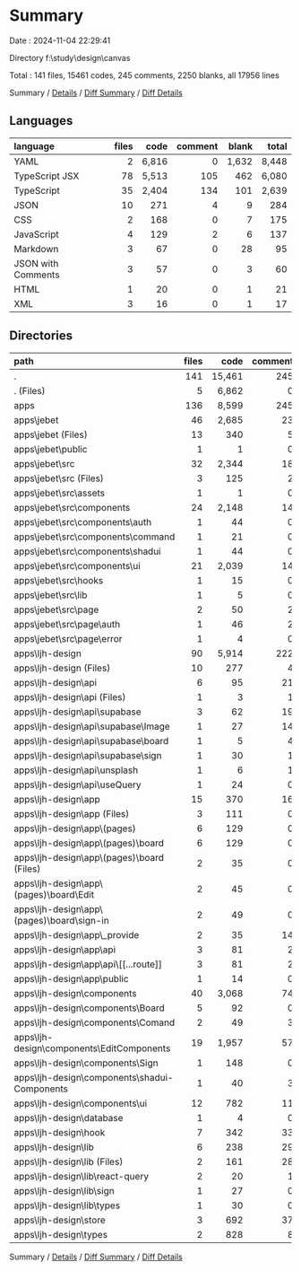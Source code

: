 # Summary

Date : 2024-11-04 22:29:41

Directory f:\\study\\design\\canvas

Total : 141 files,  15461 codes, 245 comments, 2250 blanks, all 17956 lines

Summary / [Details](details.md) / [Diff Summary](diff.md) / [Diff Details](diff-details.md)

## Languages
| language | files | code | comment | blank | total |
| :--- | ---: | ---: | ---: | ---: | ---: |
| YAML | 2 | 6,816 | 0 | 1,632 | 8,448 |
| TypeScript JSX | 78 | 5,513 | 105 | 462 | 6,080 |
| TypeScript | 35 | 2,404 | 134 | 101 | 2,639 |
| JSON | 10 | 271 | 4 | 9 | 284 |
| CSS | 2 | 168 | 0 | 7 | 175 |
| JavaScript | 4 | 129 | 2 | 6 | 137 |
| Markdown | 3 | 67 | 0 | 28 | 95 |
| JSON with Comments | 3 | 57 | 0 | 3 | 60 |
| HTML | 1 | 20 | 0 | 1 | 21 |
| XML | 3 | 16 | 0 | 1 | 17 |

## Directories
| path | files | code | comment | blank | total |
| :--- | ---: | ---: | ---: | ---: | ---: |
| . | 141 | 15,461 | 245 | 2,250 | 17,956 |
| . (Files) | 5 | 6,862 | 0 | 1,637 | 8,499 |
| apps | 136 | 8,599 | 245 | 613 | 9,457 |
| apps\\jebet | 46 | 2,685 | 23 | 278 | 2,986 |
| apps\\jebet (Files) | 13 | 340 | 5 | 25 | 370 |
| apps\\jebet\\public | 1 | 1 | 0 | 0 | 1 |
| apps\\jebet\\src | 32 | 2,344 | 18 | 253 | 2,615 |
| apps\\jebet\\src (Files) | 3 | 125 | 2 | 5 | 132 |
| apps\\jebet\\src\\assets | 1 | 1 | 0 | 0 | 1 |
| apps\\jebet\\src\\components | 24 | 2,148 | 14 | 236 | 2,398 |
| apps\\jebet\\src\\components\\auth | 1 | 44 | 0 | 3 | 47 |
| apps\\jebet\\src\\components\\command | 1 | 21 | 0 | 3 | 24 |
| apps\\jebet\\src\\components\\shadui | 1 | 44 | 0 | 2 | 46 |
| apps\\jebet\\src\\components\\ui | 21 | 2,039 | 14 | 228 | 2,281 |
| apps\\jebet\\src\\hooks | 1 | 15 | 0 | 5 | 20 |
| apps\\jebet\\src\\lib | 1 | 5 | 0 | 2 | 7 |
| apps\\jebet\\src\\page | 2 | 50 | 2 | 5 | 57 |
| apps\\jebet\\src\\page\\auth | 1 | 46 | 2 | 3 | 51 |
| apps\\jebet\\src\\page\\error | 1 | 4 | 0 | 2 | 6 |
| apps\\ljh-design | 90 | 5,914 | 222 | 335 | 6,471 |
| apps\\ljh-design (Files) | 10 | 277 | 4 | 24 | 305 |
| apps\\ljh-design\\api | 6 | 95 | 21 | 11 | 127 |
| apps\\ljh-design\\api (Files) | 1 | 3 | 1 | 1 | 5 |
| apps\\ljh-design\\api\\supabase | 3 | 62 | 19 | 6 | 87 |
| apps\\ljh-design\\api\\supabase\\Image | 1 | 27 | 14 | 1 | 42 |
| apps\\ljh-design\\api\\supabase\\board | 1 | 5 | 4 | 2 | 11 |
| apps\\ljh-design\\api\\supabase\\sign | 1 | 30 | 1 | 3 | 34 |
| apps\\ljh-design\\api\\unsplash | 1 | 6 | 1 | 2 | 9 |
| apps\\ljh-design\\api\\useQuery | 1 | 24 | 0 | 2 | 26 |
| apps\\ljh-design\\app | 15 | 370 | 16 | 41 | 427 |
| apps\\ljh-design\\app (Files) | 3 | 111 | 0 | 11 | 122 |
| apps\\ljh-design\\app\\(pages) | 6 | 129 | 0 | 12 | 141 |
| apps\\ljh-design\\app\\(pages)\\board | 6 | 129 | 0 | 12 | 141 |
| apps\\ljh-design\\app\\(pages)\\board (Files) | 2 | 35 | 0 | 5 | 40 |
| apps\\ljh-design\\app\\(pages)\\board\\Edit | 2 | 45 | 0 | 3 | 48 |
| apps\\ljh-design\\app\\(pages)\\board\\sign-in | 2 | 49 | 0 | 4 | 53 |
| apps\\ljh-design\\app\\_provide | 2 | 35 | 14 | 9 | 58 |
| apps\\ljh-design\\app\\api | 3 | 81 | 2 | 8 | 91 |
| apps\\ljh-design\\app\\api\\[[...route]] | 3 | 81 | 2 | 8 | 91 |
| apps\\ljh-design\\app\\public | 1 | 14 | 0 | 1 | 15 |
| apps\\ljh-design\\components | 40 | 3,068 | 74 | 187 | 3,329 |
| apps\\ljh-design\\components\\Board | 5 | 92 | 0 | 13 | 105 |
| apps\\ljh-design\\components\\Comand | 2 | 49 | 3 | 6 | 58 |
| apps\\ljh-design\\components\\EditComponents | 19 | 1,957 | 57 | 60 | 2,074 |
| apps\\ljh-design\\components\\Sign | 1 | 148 | 0 | 5 | 153 |
| apps\\ljh-design\\components\\shadui-Components | 1 | 40 | 3 | 2 | 45 |
| apps\\ljh-design\\components\\ui | 12 | 782 | 11 | 101 | 894 |
| apps\\ljh-design\\database | 1 | 4 | 0 | 2 | 6 |
| apps\\ljh-design\\hook | 7 | 342 | 33 | 27 | 402 |
| apps\\ljh-design\\lib | 6 | 238 | 29 | 16 | 283 |
| apps\\ljh-design\\lib (Files) | 2 | 161 | 28 | 7 | 196 |
| apps\\ljh-design\\lib\\react-query | 2 | 20 | 1 | 4 | 25 |
| apps\\ljh-design\\lib\\sign | 1 | 27 | 0 | 3 | 30 |
| apps\\ljh-design\\lib\\types | 1 | 30 | 0 | 2 | 32 |
| apps\\ljh-design\\store | 3 | 692 | 37 | 15 | 744 |
| apps\\ljh-design\\types | 2 | 828 | 8 | 12 | 848 |

Summary / [Details](details.md) / [Diff Summary](diff.md) / [Diff Details](diff-details.md)